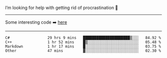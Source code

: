 I’m looking for help with getting rid of procrastination 🤔

-----

Some interesting code :arrow_right: [here](https://github.com/zhen8838/playground)

-----

<!--START_SECTION:waka-->

```text
C#                 29 hrs 9 mins   █████████████████████▒░░░   84.92 %
C++                1 hr 52 mins    █▒░░░░░░░░░░░░░░░░░░░░░░░   05.48 %
Markdown           1 hr 17 mins    █░░░░░░░░░░░░░░░░░░░░░░░░   03.75 %
Other              47 mins         ▓░░░░░░░░░░░░░░░░░░░░░░░░   02.30 %
```

<!--END_SECTION:waka-->

<!--
**zhen8838/zhen8838** is a ✨ _special_ ✨ repository because its `README.md` (this file) appears on your GitHub profile.

Here are some ideas to get you started:

- 🔭 I’m currently working on ...
- 🌱 I’m currently learning ...
- 👯 I’m looking to collaborate on ...
 ...
- 💬 Ask me about ...
- 📫 How to reach me: ...
- 😄 Pronouns: ...
- ⚡ Fun fact: ...
-->
